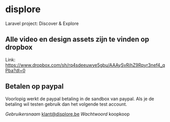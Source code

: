 # displore
Laravel project: Discover &amp; Explore


## Alle video en design assets zijn te vinden op dropbox

Link: https://www.dropbox.com/sh/rq4sdeeuwye5gbu/AAAySvRihZ9Rpyr3nef4_qPba?dl=0

## Betalen op paypal

Voorlopig werkt de paypal betaling in de sandbox van paypal. Als je de betaling wil testen gebruik dan het volgende test account.

*Gebruikersnaam* klant@displore.be
*Wachtwoord* koopkoop
